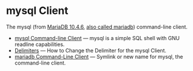 # mysql Client

The mysql (from [MariaDB 10.4.6](/kb/en/mariadb-1046-release-notes/), [also called mariadb](/clients-utilities/mysql-client/mariadb-command-line-client)) command-line client.

- [mysql Command-line Client](/clients-utilities/mysql-client/mysql-command-line-client/) — mysql is a simple SQL shell with GNU readline capabilities.
- [Delimiters](/clients-utilities/mysql-client/delimiters/) — How to Change the Delimiter for the mysql Client.
- [mariadb Command-Line Client](/clients-utilities/mysql-client/mariadb-command-line-client/) — Symlink or new name for mysql, the command-line client.